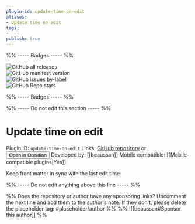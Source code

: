 ```yaml
---
plugin-id: update-time-on-edit
aliases:
- Update time on edit
tags: 
- 
publish: true
---
```


%% ----- Badges ----- %%

![GitHub all releases](https://img.shields.io/github/downloads/beaussan/update-time-on-edit-obsidian/total?color=573E7A&logo=github&style=for-the-badge)   
![GitHub manifest version](https://img.shields.io/github/manifest-json/v/beaussan/update-time-on-edit-obsidian?color=573E7A&logo=github&style=for-the-badge)   
![GitHub issues by-label](https://img.shields.io/github/issues/beaussan/update-time-on-edit-obsidian/help%20wanted?color=573E7A&logo=github&style=for-the-badge)   
![GitHub Repo stars](https://img.shields.io/github/stars/beaussan/update-time-on-edit-obsidian?color=573E7A&logo=github&style=for-the-badge)

%% ----- Badges ----- %%

%% ----- Do not edit this section ----- %%

# Update time on edit

Plugin ID: `update-time-on-edit`
Links: [GitHub repository](https://github.com/beaussan/update-time-on-edit-obsidian) or [<button id=HH>Open in Obsidian</button>](obsidian://goto-plugin?id=update-time-on-edit)
Developed by: [[beaussan]]
Mobile compatible: [[Mobile-compatible plugins|Yes]]

Keep front matter in sync with the last edit time

%% ----- Do not edit anything above this line ----- %% 

%% Does the repository or author have any sponsoring links? Uncomment the next line and add them to the author's note. If they don't, please delete the placeholder tag: #placeholder/author %%
%% ![[beaussan#Sponsor this author]] %%
